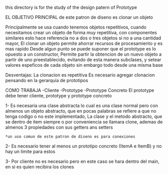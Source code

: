 this directory is for the study of the design patern of Prototype

EL OBJETIVO PRINCIPAL de este patron de diseno es clonar un objeto

Principalmente se usa cuando tenemos objetos repetitivos, cuando necesitamos crear un objeto de forma muy repetitiva, con componentes similares
    esto hace referencia no a dos o tres objetos si no a una cantidad mayor, El clonar un objeto permite ahorrar recursos de procesamiento y es mas rapido
    Desde algun punto se puede suponer que el prototype es lo opuesto a un constructor, 
    Permite partir la obtencion de un nuevo objeto a partir de uno preestablecido, evitando de esta manera subclases, y setear valores espeficos de cada objeto sin embargo todo desde una misma base

Desventajas:
    La clonacion es repetitiva
    Es necesario agregar clonacion pensando en la gerarquia de prototipos

COMO TRABAJA
    -Cliente         -Prototype         -Prototype Concreto
    El prototype debe tener cliente, prototype y prototype concreto


1-  Es necesaria una clase abstracta lo cual es una clase normal pero con almenos un objeto abstracto, que en pocas palabras se refiere a que no tenga codigo o no este implementado, La clase y el metodo abstracto, que se dentro de item siempre o por conveniencia se llamara clone, ademas de almenos 3 propiedades con sus getters ans setters

    *un uso comun de este patron de diseno es para conexiones
2- Es necesario tener al menos un prototipo concreto (ItemA e ItemB) y no hay un limite para estos

3- Por cliente no es necesario pero en este caso se hara dentro del main, en si es quien recibira los clones
